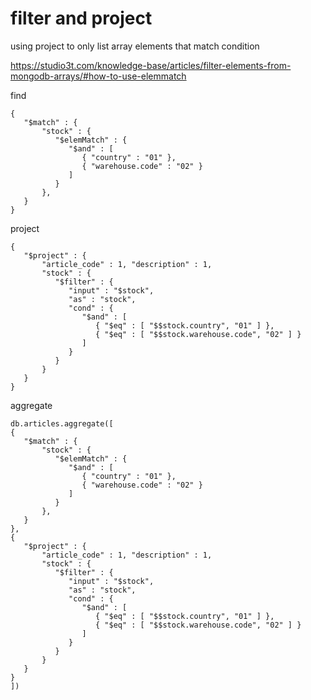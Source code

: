 # filter and project

using project to only list array elements that match condition

https://studio3t.com/knowledge-base/articles/filter-elements-from-mongodb-arrays/#how-to-use-elemmatch


find
```
{
   "$match" : {
       "stock" : {
          "$elemMatch" : {
             "$and" : [
                { "country" : "01" },
                { "warehouse.code" : "02" }
             ]
          }
       },
   }
}
```

project
```
{
   "$project" : {
       "article_code" : 1, "description" : 1,
       "stock" : {
          "$filter" : {
             "input" : "$stock",
             "as" : "stock",
             "cond" : {
                "$and" : [
                   { "$eq" : [ "$$stock.country", "01" ] },
                   { "$eq" : [ "$$stock.warehouse.code", "02" ] }
                ]
             }
          }
       }
   }
}
```

aggregate
```
db.articles.aggregate([
{
   "$match" : {
       "stock" : {
          "$elemMatch" : {
             "$and" : [
                { "country" : "01" },
                { "warehouse.code" : "02" }
             ]
          }
       },
   }
},
{
   "$project" : {
       "article_code" : 1, "description" : 1,
       "stock" : {
          "$filter" : {
             "input" : "$stock",
             "as" : "stock",
             "cond" : {
                "$and" : [
                   { "$eq" : [ "$$stock.country", "01" ] },
                   { "$eq" : [ "$$stock.warehouse.code", "02" ] }
                ]
             }
          }
       }
   }
}
])
```
